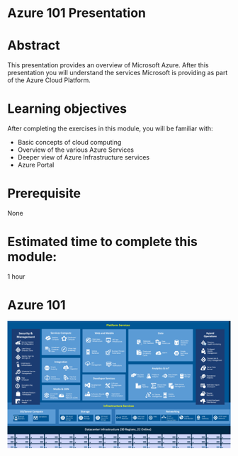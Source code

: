 # Azure 101 Presentation

# Abstract

This presentation provides an overview of Microsoft Azure. After this presentation you will understand the services Microsoft is providing as part of the Azure Cloud Platform. 

# Learning objectives
After completing the exercises in this module, you will be familiar with:
* Basic concepts of cloud computing
* Overview of the various Azure Services
* Deeper view of Azure Infrastructure services
* Azure Portal

# Prerequisite 
None

# Estimated time to complete this module:
1 hour

# Azure 101

![Screenshot](./Images/AzureServicesDiagram.png)